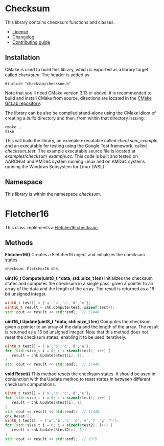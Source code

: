 # Checksum
This library contains checksum functions and classes.
   * [License](LICENSE.md)
   * [Changelog](CHANGELOG.md)
   * [Contributing guide](CONTRIBUTING.md)

## Installation
CMake is used to build this library, which is exported as a library target called *checksum*. The header is added as:

```
#include "checksum/checksum.h"
```
Note that you'll need CMake version 3.13 or above; it is recommended to build and install CMake from source, directions are located in the [CMake GitLab repository](https://github.com/Kitware/CMake).

The library can be also be compiled stand-alone using the CMake idiom of creating a *build* directory and then, from within that directory issuing:

```
cmake ..
make
```

This will build the library, an example executable called *checksum_example*, and an executable for testing using the Google Test framework, called *checksum_test*. The example executable source file is located at *examples/checksum_example.cc*. This code is built and tested on AARCH64 and AMD64 system running Linux and on AMD64 systems running the Windows Subsystem for Linux (WSL).

## Namespace
This library is within the namespace *checksum*.

# Fletcher16
This class implements a [Fletcher16 checksum](https://en.wikipedia.org/wiki/Fletcher%27s_checksum). 

## Methods

**Fletcher16()** Creates a Fletcher16 object and initializes the checksum states.

```C++
checksum::Fletcher16 chk;
```

**uint16_t Compute(uint8_t &ast;data, std::size_t len)** Initializes the checksum states and computes the checksum in a single pass, given a pointer to an array of the data and the length of the array. The result is returned as a 16 bit unsigned integer.

```C++
uint8_t test[] = {'a','b','c','d','e'};
uint16_t result = chk.Compute(test, sizeof(test));
std::cout << result << std::endl;  // 51440
```

**uint16_t Update(uint8_t &ast;data, std::size_t len)** Computes the checksum given a pointer to an array of the data and the length of the array. The result is returned as a 16 bit unsigned integer. Note that this method does not reset the checksum states, enabling it to be used iteratively.

```C++
uint8_t test[] = {'a','b','c','d','e'};
for (std::size_t i = 0; i < sizeof(test); i++) {
   result = chk.Update(&test[i], 1);
}
std::cout << result << std::endl;  // 51440
```

**void Reset()** This method resets the checksum states. It should be used in conjunction with the Update method to reset states in between different checksum computations.

```C++
uint8_t test[] = {'a','b','c','d','e'};
for (std::size_t i = 0; i < sizeof(test); i++) {
   result = chk.Update(&test[i], 1);
}
std::cout << result << std::endl;  // 51440
chk.Reset();
uint8_t test2[] = {'a','b','c','d','e','f','g','h'};
for (std::size_t i = 0; i < sizeof(test2); i++) {
   result = chk.Update(&test2[i], 1);
}
std::cout << result << std::endl;  // 1575
```
